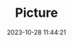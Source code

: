 ---
weight: 1
images:
- /images/edited/253.jpeg
title: Picture
date: 2023-10-28 11:44:21
tags: [luminar neo,work,24-70mm F2.8 DG DN | Art 019,ILCE-7M3,24.0,person,kite]
---